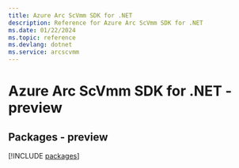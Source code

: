 ```yaml
---
title: Azure Arc ScVmm SDK for .NET
description: Reference for Azure Arc ScVmm SDK for .NET
ms.date: 01/22/2024
ms.topic: reference
ms.devlang: dotnet
ms.service: arcscvmm
---
```

# Azure Arc ScVmm SDK for .NET - preview
## Packages - preview
[!INCLUDE [packages](arc-scvmm-index.md)]
